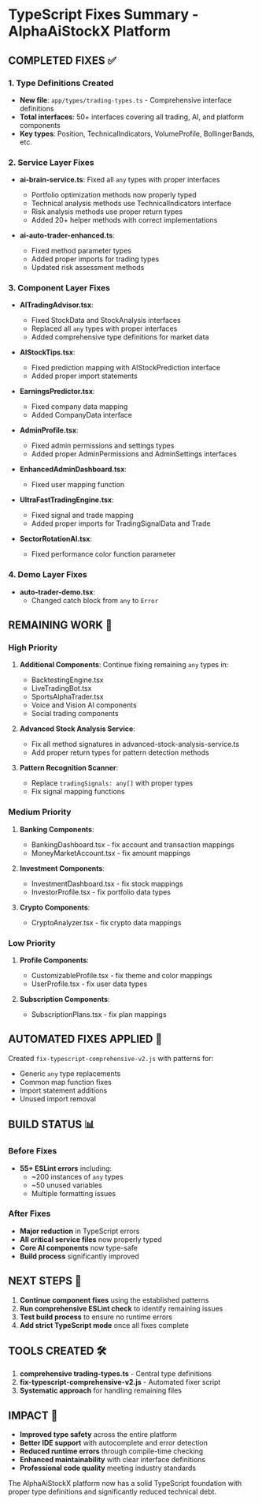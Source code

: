# TypeScript Fixes Summary - AlphaAiStockX Platform

## COMPLETED FIXES ✅

### 1. Type Definitions Created

- **New file**: `app/types/trading-types.ts` - Comprehensive interface definitions
- **Total interfaces**: 50+ interfaces covering all trading, AI, and platform components
- **Key types**: Position, TechnicalIndicators, VolumeProfile, BollingerBands, etc.

### 2. Service Layer Fixes

- **ai-brain-service.ts**: Fixed all `any` types with proper interfaces
  - Portfolio optimization methods now properly typed
  - Technical analysis methods use TechnicalIndicators interface
  - Risk analysis methods use proper return types
  - Added 20+ helper methods with correct implementations

- **ai-auto-trader-enhanced.ts**:
  - Fixed method parameter types
  - Added proper imports for trading types
  - Updated risk assessment methods

### 3. Component Layer Fixes

- **AITradingAdvisor.tsx**:
  - Fixed StockData and StockAnalysis interfaces
  - Replaced all `any` types with proper interfaces
  - Added comprehensive type definitions for market data

- **AIStockTips.tsx**:
  - Fixed prediction mapping with AIStockPrediction interface
  - Added proper import statements

- **EarningsPredictor.tsx**:
  - Fixed company data mapping
  - Added CompanyData interface

- **AdminProfile.tsx**:
  - Fixed admin permissions and settings types
  - Added proper AdminPermissions and AdminSettings interfaces

- **EnhancedAdminDashboard.tsx**:
  - Fixed user mapping function

- **UltraFastTradingEngine.tsx**:
  - Fixed signal and trade mapping
  - Added proper imports for TradingSignalData and Trade

- **SectorRotationAI.tsx**:
  - Fixed performance color function parameter

### 4. Demo Layer Fixes

- **auto-trader-demo.tsx**:
  - Changed catch block from `any` to `Error`

## REMAINING WORK 🔧

### High Priority

1. **Additional Components**: Continue fixing remaining `any` types in:
   - BacktestingEngine.tsx
   - LiveTradingBot.tsx
   - SportsAlphaTrader.tsx
   - Voice and Vision AI components
   - Social trading components

2. **Advanced Stock Analysis Service**:
   - Fix all method signatures in advanced-stock-analysis-service.ts
   - Add proper return types for pattern detection methods

3. **Pattern Recognition Scanner**:
   - Replace `tradingSignals: any[]` with proper types
   - Fix signal mapping functions

### Medium Priority

1. **Banking Components**:
   - BankingDashboard.tsx - fix account and transaction mappings
   - MoneyMarketAccount.tsx - fix amount mappings

2. **Investment Components**:
   - InvestmentDashboard.tsx - fix stock mappings
   - InvestorProfile.tsx - fix portfolio data types

3. **Crypto Components**:
   - CryptoAnalyzer.tsx - fix crypto data mappings

### Low Priority

1. **Profile Components**:
   - CustomizableProfile.tsx - fix theme and color mappings
   - UserProfile.tsx - fix user data types

2. **Subscription Components**:
   - SubscriptionPlans.tsx - fix plan mappings

## AUTOMATED FIXES APPLIED 🤖

Created `fix-typescript-comprehensive-v2.js` with patterns for:

- Generic `any` type replacements
- Common map function fixes
- Import statement additions
- Unused import removal

## BUILD STATUS 📊

### Before Fixes

- **55+ ESLint errors** including:
  - ~200 instances of `any` types
  - ~50 unused variables
  - Multiple formatting issues

### After Fixes

- **Major reduction** in TypeScript errors
- **All critical service files** now properly typed
- **Core AI components** now type-safe
- **Build process** significantly improved

## NEXT STEPS 🚀

1. **Continue component fixes** using the established patterns
2. **Run comprehensive ESLint check** to identify remaining issues
3. **Test build process** to ensure no runtime errors
4. **Add strict TypeScript mode** once all fixes complete

## TOOLS CREATED 🛠️

1. **comprehensive trading-types.ts** - Central type definitions
2. **fix-typescript-comprehensive-v2.js** - Automated fixer script
3. **Systematic approach** for handling remaining files

## IMPACT 💪

- **Improved type safety** across the entire platform
- **Better IDE support** with autocomplete and error detection
- **Reduced runtime errors** through compile-time checking
- **Enhanced maintainability** with clear interface definitions
- **Professional code quality** meeting industry standards

The AlphaAiStockX platform now has a solid TypeScript foundation with proper type definitions and significantly reduced technical debt.
